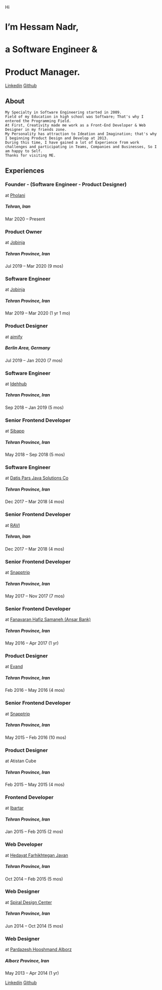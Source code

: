 Hi

# I’m Hessam Nadr,
# a Software Engineer &amp;
# Product Manager.

[Linkedin](https://ir.linkedin.com/in/hessamnadr)
[Github](https://github.com/hessamnadr)

## About

    My Specialty in Software Engineering started in 2009.
    Field of my Education in high school was Software; That's why I entered the Programming Field. 
    At First, Creativity made me work as a Front-End Developer & Web Designer in my friends zone.
    My Personality has attraction to Ideation and Imagination; that's why I beginning Product Design and Develop at 2013.
    During this time, I have gained a lot of Experience from work challenges and participating in Teams, Companies and Businesses, So I am happy to Self.
    Thanks for visiting ME.



## Experiences

### Founder - (Software Engineer - Product Designer)
at [Pholani]()
##### Tehran, Iran
Mar 2020 – Present


### Product Owner
at [Jobinja](https://jobinja.ir/)
##### Tehran Province, Iran
Jul 2019 – Mar 2020 (9 mos)


### Software Engineer
at [Jobinja](https://jobinja.ir/)
##### Tehran Province, Iran
Mar 2019 – Mar 2020 (1 yr 1 mo)


### Product Designer
at [aimify]()
##### Berlin Area, Germany
Jul 2019 – Jan 2020 (7 mos)


### Software Engineer
at [Idehhub](https://idehhub.com/)
##### Tehran Province, Iran
Sep 2018 – Jan 2019 (5 mos)


### Senior Frontend Developer
at [Sibapp](https://Sibapp.ir/)
##### Tehran Province, Iran
May 2018 – Sep 2018 (5 mos)


### Software Engineer
at [Datis Pars Java Solutions Co](https://www.linkedin.com/company/datis-pars-java-solutions-co./)
##### Tehran Province, Iran
Dec 2017 – Mar 2018 (4 mos)


### Senior Frontend Developer
at [RAVI]()
##### Tehran, Iran
Dec 2017 – Mar 2018 (4 mos)


### Senior Frontend Developer
at [Snapptrip](http://snapptrip.com)
##### Tehran Province, Iran
May 2017 – Nov 2017 (7 mos)


### Senior Frontend Developer
at [Fanavaran Hafiz Samaneh (Ansar Bank)](http://www.hafiz-co.ir/IndexNewTheme.aspx)
##### Tehran Province, Iran
May 2016 – Apr 2017 (1 yr)


### Product Designer
at [Evand](http://evand.com)
##### Tehran Province, Iran
Feb 2016 – May 2016 (4 mos)


### Senior Frontend Developer
at [Snapptrip](http://snapptrip.com)
##### Tehran Province, Iran
May 2015 – Feb 2016 (10 mos)


### Product Designer
at Atistan Cube
##### Tehran Province, Iran
Feb 2015 – May 2015 (4 mos)


### Frontend Developer
at [Ibartar](https://www.linkedin.com/in/ibartar)
##### Tehran Province, Iran
Jan 2015 – Feb 2015 (2 mos)


### Web Developer
at [Hedayat Farhikhtegan Javan](https://hfj.ir)
##### Tehran Province, Iran
Oct 2014 – Feb 2015 (5 mos)


### Web Designer
at [Spiral Design Center](https://spiraldesign.org)
##### Tehran Province, Iran
Jun 2014 – Oct 2014 (5 mos)


### Web Designer
at [Pardazesh Hooshmand Alborz](https://spiraldesign.org)
##### Alborz Province, Iran
May 2013 – Apr 2014 (1 yr)

[Linkedin](https://ir.linkedin.com/in/hessamnadr)
[Github](https://github.com/hessamnadr)
